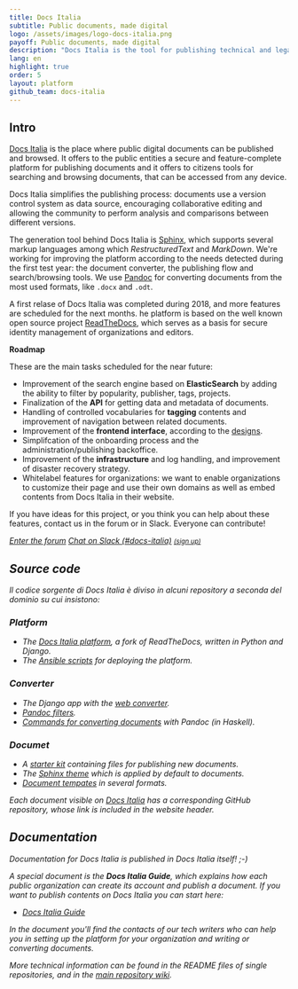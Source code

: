 ```yaml
---
title: Docs Italia
subtitle: Public documents, made digital
logo: /assets/images/logo-docs-italia.png
payoff: Public documents, made digital
description: "Docs Italia is the tool for publishing technical and legal documents, offering to citizens the ability to read and comment easily"
lang: en
highlight: true
order: 5
layout: platform
github_team: docs-italia
---
```


## Intro

[Docs Italia](https://docs.italia.it/) is the place where public digital documents can be published and browsed. It offers to the public entities a secure and feature-complete platform for publishing documents and it offers to citizens tools for searching and browsing documents, that can be accessed from any device.

Docs Italia simplifies the publishing process: documents use a version control system as data source, encouraging collaborative editing and allowing the community to perform analysis and comparisons between different versions.

The generation tool behind Docs Italia is [Sphinx](http://www.sphinx-doc.org/en/master/#), which supports several markup languages among which _RestructuredText_ and _MarkDown_. We're working for improving the platform according to the needs detected during the first test year: the document converter, the publishing flow and search/browsing tools. We use [Pandoc](https://pandoc.org/) for converting documents from the most used formats, like `.docx` and `.odt`.

A first relase of Docs Italia was completed during 2018, and more features are scheduled for the next months. he platform is based on the well known open source project [ReadTheDocs](https://readthedocs.org/), which serves as a basis for secure identity management of organizations and editors.

**Roadmap**

These are the main tasks scheduled for the near future: 

* Improvement of the search engine based on **ElasticSearch** by adding the ability to filter by popularity, publisher, tags, projects.
* Finalization of the **API** for getting data and metadata of documents.
* Handling of controlled vocabularies for **tagging** contents and improvement of navigation between related documents.
* Improvement of the **frontend interface**, according to the [designs](https://invis.io/AQMX2Y2GTH2).
* Simplifcation of the onboarding process and the administration/publishing backoffice.
* Improvement of the **infrastructure** and log handling, and improvement of disaster recovery strategy.
* Whitelabel features for organizations: we want to enable organizations to customize their page and use their own domains as well as embed contents from Docs Italia in their website.

If you have ideas for this project, or you think you can help about these features, contact us in the forum or in Slack. Everyone can contribute!

<a class="btn btn-primary" href="https://forum.italia.it/"><i class="it-horn" /> Enter the forum</a>
<a class="btn btn-primary" href="https://developersitalia.slack.com/messages/C9T4ELD4G"><i class="it-comment" /> Chat on Slack (#docs-italia)</a> <a href="https://slack.developers.italia.it/"><small>(sign up)</small></a>

## Source code

Il codice sorgente di Docs Italia è diviso in alcuni repository a seconda del dominio su cui insistono:

### Platform

- The [Docs Italia platform](https://github.com/italia/docs.italia.it), a fork of ReadTheDocs, written in Python and Django.
- The [Ansible scripts](https://github.com/italia/docs-italia-deploy-scripts) for deploying the platform.

### Converter 

- The Django app with the [web converter](https://github.com/italia/docs-italia-convertitore-web).
- [Pandoc filters](https://github.com/italia/docs-italia-pandoc-filters).
- [Commands for converting documents](https://github.com/italia/docs-italia-comandi-conversione) with Pandoc (in Haskell).

### Documet

- A [starter kit](https://github.com/italia/docs-italia-starter-kit) containing files for publishing new documents.
- The [Sphinx theme](https://github.com/italia/docs-italia-theme) which is applied by default to documents.
- [Document tempates](https://github.com/italia/docs-italia-template-conversione) in several formats.

Each document visible on [Docs Italia](https://docs.italia.it/) has a corresponding GitHub repository, whose link is included in the website header.

## Documentation

Documentation for Docs Italia is published in Docs Italia itself! ;-)

A special document is the **Docs Italia Guide**, which explains how each public organization can create its account and publish a document. If you want to publish contents on Docs Italia you can start here:

- [Docs Italia Guide](https://docs.italia.it/italia/docs-italia/docs-italia-guide/)

In the document you'll find the contacts of our tech writers who can help you in setting up the platform for your organization and writing or converting documents.

More technical information can be found in the README files of single repositories, and in the [main repository wiki](https://github.com/italia/docs.italia.it/wiki). 
